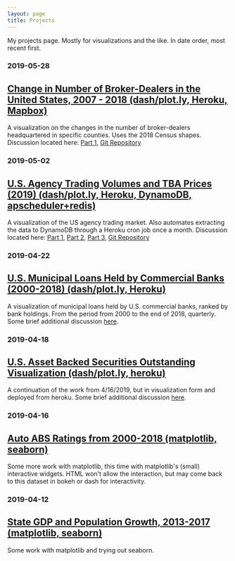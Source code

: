 ```yaml
---
layout: page
title: Projects
---
```


My projects page. Mostly for visualizations and the like. In date order, most recent first.

### 2019-05-28
## <a href="https://minsun-bd.herokuapp.com/">Change in Number of Broker-Dealers in the United States, 2007 - 2018 (dash/plot.ly, Heroku, Mapbox)</a>

A visualization on the changes in the number of broker-dealers headquartered in specific counties. Uses the 2018 Census shapes. Discussion located here: <a href="https://www.stuffofminsun.com/2019/05/24/mapbox-stories/">Part 1</a>, <a href="https://github.com/stuffofminsun/Dash-BD">Git Repository</a>

### 2019-05-02
## <a href="https://minsun-agencytrading.herokuapp.com/">U.S. Agency Trading Volumes and TBA Prices (2019) (dash/plot.ly, Heroku, DynamoDB, apscheduler+redis)</a>

A visualization of the US agency trading market. Also automates extracting the data to DynamoDB through a Heroku cron job once a month. Discussion located here: <a href="https://www.stuffofminsun.com/2019/05/02/etl-pipelines/">Part 1</a>, <a href="https://www.stuffofminsun.com/2019/05/06/dynamodb-heroku-config/">Part 2</a>, <a href="https://www.stuffofminsun.com/2019/05/09/heroku-cron/">Part 3</a>, <a href="https://github.com/stuffofminsun/FINRA-ABS">Git Repository</a>

### 2019-04-22
## <a href="https://minsun-muni.herokuapp.com/">U.S. Municipal Loans Held by Commercial Banks (2000-2018) (dash/plot.ly, Heroku)</a>

A visualization of municipal loans held by U.S. commercial banks, ranked by bank holdings. From the period from 2000 to the end of 2018, quarterly. Some brief additional discussion <a href="https://www.stuffofminsun.com/2019/04/22/more-heroku-more-dash/">here</a>.

### 2019-04-18
## <a href="https://minsun-abs.herokuapp.com/">U.S. Asset Backed Securities Outstanding Visualization (dash/plot.ly, heroku)</a>

A continuation of the work from 4/16/2019, but in visualization form and deployed from heroku. Some brief additional discussion <a href="https://www.stuffofminsun.com/2019/04/18/herokus-awesome/">here</a>.

### 2019-04-16
## <a href="../files/matplotlib_example3.html">Auto ABS Ratings from 2000-2018 (matplotlib, seaborn)</a>

Some more work with matplotlib, this time with matplotlib's (small) interactive widgets. HTML won't allow the interaction, but may come back to this dataset in bokeh or dash for interactivity.

### 2019-04-12
## <a href="../files/matplotlib_example1.html">State GDP and Population Growth, 2013-2017 (matplotlib, seaborn)</a>

Some work with matplotlib and trying out seaborn.